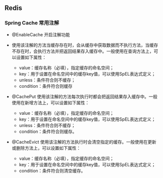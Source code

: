 
## Redis
### Spring Cache 常用注解
- @EnableCache 开启注解功能
- 使用该注解的方法当缓存存在时，会从缓存中获取数据而不执行方法，当缓存不存在时，会执行方法并把返回结果存入缓存中。一般使用在查询方法上，可以设置如下属性： 
  - value：缓存名称（必填），指定缓存的命名空间； 
  - key：用于设置在命名空间中的缓存key值，可以使用SpEL表达式定义； 
  - unless：条件符合则不缓存； 
  - condition：条件符合则缓存
- @CachePut 使用该注解的方法每次执行时都会把返回结果存入缓存中。一般使用在新增方法上，可以设置如下属性： 
  - value：缓存名称（必填），指定缓存的命名空间； 
  - key：用于设置在命名空间中的缓存key值，可以使用SpEL表达式定义； 
  - unless：条件符合则不缓存； 
  - condition：条件符合则缓存。

- @CacheEvict 使用该注解的方法执行时会清空指定的缓存。一般使用在更新或删除方法上，可以设置如下属性： 
  - value：缓存名称（必填），指定缓存的命名空间； 
  - key：用于设置在命名空间中的缓存key值，可以使用SpEL表达式定义； 
  - condition：条件符合则清空缓存。